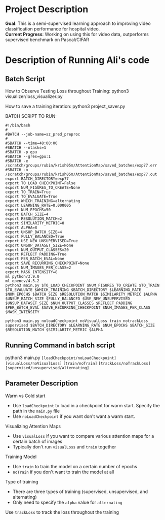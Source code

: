 # Project Description

**Goal**: This is a semi-supervised learning approach to improving video classification performance for hospital video. <br>
**Current Progress**: Working on using this for video data, outperforms supervised benchmark on Pascal/CIFAR

# Description of Running Ali's code #

## Batch Script ##

How to Observe Testing Loss throughout Training:
python3 visualizer/loss_visualizer.py

How to save a training iteration:
python3 project_saver.py


BATCH SCRIPT TO RUN:

```
#!/bin/bash
#
#BATCH --job-name=sz_pred_preproc
#
#SBATCH --time=48:00:00
#SBATCH --ntasks=1
#SBATCH -p gpu
#SBATCH --gres=gpu:1
#SBATCH -e /scratch/groups/rubin/krish05m/AttentionMap/saved_batches/exp77.err
#SBATCH -o /scratch/groups/rubin/krish05m/AttentionMap/saved_batches/exp77.out
export BATCH_DIRECTORY=exp77
export TO_LOAD_CHECKPOINT=False
export NUM_FIGURES_TO_CREATE=None
export TO_TRAIN=True
export TO_EVALUATE=True
export WHICH_TRAINING=alternating
export LEARNING_RATE=0.000005
export NUM_EPOCHS=50
export BATCH_SIZE=4
export RESOLUTION_MATCH=2
export SIMILARITY_METRIC=0
export ALPHA=8
export UNSUP_BATCH_SIZE=4
export FULLY_BALANCED=True
export USE_NEW_UNSUPERVISED=True
export UNSUP_DATASET_SIZE=None
export NUM_OUTPUT_CLASSES=20
export REFLECT_PADDING=True
export PER_BATCH_EVAL=None
export SAVE_RECURRING_CHECKPOINT=None
export NUM_IMAGES_PER_CLASS=2
export MASK_INTENSITY=8
ml python/3.9.0
ml opencv/4.5.2
python3 main.py $TO_LOAD_CHECKPOINT $NUM_FIGURES_TO_CREATE $TO_TRAIN $TO_EVALUATE $WHICH_TRAINING $BATCH_DIRECTORY $LEARNING_RATE $NUM_EPOCHS $BATCH_SIZE $RESOLUTION_MATCH $SIMILARITY_METRIC $ALPHA $UNSUP_BATCH_SIZE $FULLY_BALANCED $USE_NEW_UNSUPERVISED $UNSUP_DATASET_SIZE $NUM_OUTPUT_CLASSES $REFLECT_PADDING $PER_BATCH_EVAL $SAVE_RECURRING_CHECKPOINT $NUM_IMAGES_PER_CLASS $MASK_INTENSITY
```

```
python3 main.py noloadCheckpoint noVisualLoss train notrackLoss supervised $BATCH_DIRECTORY $LEARNING_RATE $NUM_EPOCHS $BATCH_SIZE $RESOLUTION_MATCH $SIMILARITY_METRIC $ALPHA
```

## Running Command in batch script ##

python3 main.py ```[loadCheckpoint/noLoadCheckpoint]``` ```[visualLoss/noVisualLoss]``` ```[train/noTrain]``` ```[trackLoss/noTrackLoss]``` ```[supervised/unsupervised/alternating]```

## Parameter Description ##

Warm vs Cold start
- Use ```loadCheckpoint``` to load in a checkpoint for warm start. Specify the path in the ```main.py``` file
- Use ```noLoadCheckpoint``` if you want don't want a warm start.

Visualizing Attention Maps
- Use ```visualLoss``` if you want to compare various attention maps for a certain batch of images
- Typically don't run ```visualLoss``` and ```train``` together

Training Model
- Use ```train``` to train the model on a certain number of epochs
- ```noTrain``` if you don't want to train the model at all

Type of training
- There are three types of training (supervised, unsupervised, and alternating)
- Only need to specify the ```alpha``` value for ```alternating```

Use ```trackLoss``` to track the loss throughout the training
